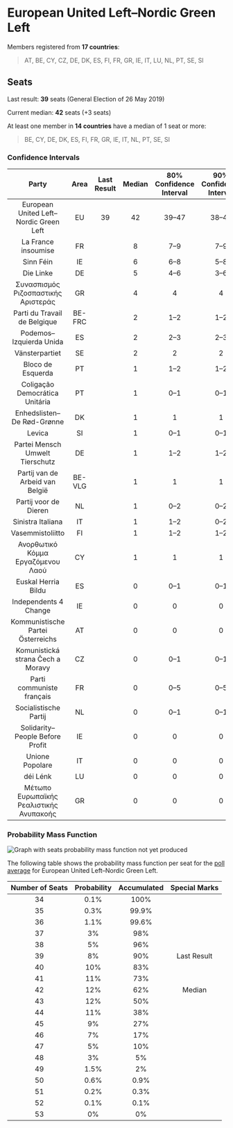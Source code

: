 # European United Left–Nordic Green Left

Members registered from **17 countries**:

> AT, BE, CY, CZ, DE, DK, ES, FI, FR, GR, IE, IT, LU, NL, PT, SE, SI

## Seats

Last result: **39** seats (General Election of 26 May 2019)

Current median: **42** seats (+3 seats)

At least one member in **14 countries** have a median of 1 seat or more:

> BE, CY, DE, DK, ES, FI, FR, GR, IE, IT, NL, PT, SE, SI

### Confidence Intervals

| Party | Area | Last Result | Median | 80% Confidence Interval | 90% Confidence Interval | 95% Confidence Interval | 99% Confidence Interval |
|:-----:|:----:|:-----------:|:------:|:-----------------------:|:-----------------------:|:-----------------------:|:-----------------------:|
| European United Left–Nordic Green Left | EU | 39 | 42 | 39–47 | 38–48 | 37–48 | 36–50 |
| La France insoumise | FR | | 8 | 7–9 | 7–9 | 6–9 | 6–10 |
| Sinn Féin | IE | | 6 | 6–8 | 5–8 | 5–8 | 5–8 |
| Die Linke | DE | | 5 | 4–6 | 3–6 | 3–6 | 3–7 |
| Συνασπισμός Ριζοσπαστικής Αριστεράς | GR | | 4 | 4 | 4 | 4 | 4 |
| Parti du Travail de Belgique | BE-FRC | | 2 | 1–2 | 1–2 | 1–2 | 1–2 |
| Podemos–Izquierda Unida | ES | | 2 | 2–3 | 2–3 | 2–3 | 1–4 |
| Vänsterpartiet | SE | | 2 | 2 | 2 | 2 | 1–2 |
| Bloco de Esquerda | PT | | 1 | 1–2 | 1–2 | 1–2 | 1–2 |
| Coligação Democrática Unitária | PT | | 1 | 0–1 | 0–1 | 0–1 | 0–2 |
| Enhedslisten–De Rød-Grønne | DK | | 1 | 1 | 1 | 1 | 1–2 |
| Levica | SI | | 1 | 0–1 | 0–1 | 0–1 | 0–1 |
| Partei Mensch Umwelt Tierschutz | DE | | 1 | 1–2 | 1–2 | 1–2 | 1–3 |
| Partij van de Arbeid van België | BE-VLG | | 1 | 1 | 1 | 1 | 1–2 |
| Partij voor de Dieren | NL | | 1 | 0–2 | 0–2 | 0–2 | 0–2 |
| Sinistra Italiana | IT | | 1 | 1–2 | 0–2 | 0–2 | 0–3 |
| Vasemmistoliitto | FI | | 1 | 1–2 | 1–2 | 1–2 | 1–2 |
| Ανορθωτικό Κόμμα Εργαζόμενου Λαού | CY | | 1 | 1 | 1 | 1 | 1 |
| Euskal Herria Bildu | ES | | 0 | 0–1 | 0–1 | 0–1 | 0–1 |
| Independents 4 Change | IE | | 0 | 0 | 0 | 0 | 0 |
| Kommunistische Partei Österreichs | AT | | 0 | 0 | 0 | 0 | 0 |
| Komunistická strana Čech a Moravy | CZ | | 0 | 0–1 | 0–1 | 0–1 | 0–1 |
| Parti communiste français | FR | | 0 | 0–5 | 0–5 | 0–5 | 0–6 |
| Socialistische Partij | NL | | 0 | 0–1 | 0–1 | 0–1 | 0–2 |
| Solidarity–People Before Profit | IE | | 0 | 0 | 0 | 0 | 0 |
| Unione Popolare | IT | | 0 | 0 | 0 | 0 | 0 |
| déi Lénk | LU | | 0 | 0 | 0 | 0 | 0 |
| Μέτωπο Ευρωπαϊκής Ρεαλιστικής Ανυπακοής | GR | | 0 | 0 | 0 | 0 | 0 |

### Probability Mass Function

![Graph with seats probability mass function not yet produced](average-2023-10-31-seats-pmf-europeanunitedleft–nordicgreenleft.png "Seats Probability Mass Function")

The following table shows the probability mass function per seat for the [poll average](average-2023-10-31.html) for European United Left–Nordic Green Left.

| Number of Seats | Probability | Accumulated | Special Marks |
|:---------------:|:-----------:|:-----------:|:-------------:|
| 34 | 0.1% | 100% |  |
| 35 | 0.3% | 99.9% |  |
| 36 | 1.1% | 99.6% |  |
| 37 | 3% | 98% |  |
| 38 | 5% | 96% |  |
| 39 | 8% | 90% | Last Result |
| 40 | 10% | 83% |  |
| 41 | 11% | 73% |  |
| 42 | 12% | 62% | Median |
| 43 | 12% | 50% |  |
| 44 | 11% | 38% |  |
| 45 | 9% | 27% |  |
| 46 | 7% | 17% |  |
| 47 | 5% | 10% |  |
| 48 | 3% | 5% |  |
| 49 | 1.5% | 2% |  |
| 50 | 0.6% | 0.9% |  |
| 51 | 0.2% | 0.3% |  |
| 52 | 0.1% | 0.1% |  |
| 53 | 0% | 0% |  |



